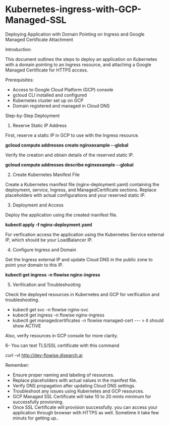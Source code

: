 # Kubernetes-ingress-with-GCP-Managed-SSL

Deploying Application with Domain Pointing on Ingress and Google Managed Certificate Attachment

Introduction:

This document outlines the steps to deploy an application on Kubernetes with a domain pointing to an Ingress resource, and attaching a Google Managed Certificate for HTTPS access.

Prerequisites:

- Access to Google Cloud Platform (GCP) console
- gcloud CLI installed and configured
- Kubernetes cluster set up on GCP
- Domain registered and managed in Cloud DNS

Step-by-Step Deployment

1. Reserve Static IP Address

First, reserve a static IP in GCP to use with the Ingress resource.
  
  **gcloud compute addresses create nginxexample --global**

Verify the creation and obtain details of the reserved static IP.
  
  **gcloud compute addresses describe nginxexample --global**

2. Create Kubernetes Manifest File
   
Create a Kubernetes manifest file (nginx-deployment.yaml) containing the deployment, service, Ingress, and ManagedCertificate sections. Replace placeholders with actual configurations and your reserved static IP.

3. Deployment and Access
   
Deploy the application using the created manifest file.
  
  **kubectl apply -f nginx-deployment.yaml**

For verfication access the application using the Kubernetes Service external IP, which should be your LoadBalancer IP.

4. Configure Ingress and Domain
   
Get the Ingress external IP and update Cloud DNS in the public zone to point your domain to this IP.
  
  **kubectl get ingress -n flowise nginx-ingress**

5. Verification and Troubleshooting

Check the deployed resources in Kubernetes and GCP for verification and troubleshooting.

-  kubectl get svc -n flowise nginx-svc
-  kubectl get ingress -n flowise nginx-ingress
-  kubectl get managedcertificates -n flowise managed-cert  --- > it should show ACTIVE

Also, verify resources in GCP console for more clarity.

6- You can test TLS/SSL certificate with this command 
    
  curl -vI http://dev-flowise.disearch.ai


Remember:
-  Ensure proper naming and labeling of resources.
-  Replace placeholders with actual values in the manifest file.
-  Verify DNS propagation after updating Cloud DNS settings.
-  Troubleshoot any issues using Kubernetes and GCP resources.
-  GCP Managed SSL Certificate will take 10 to 20 mints minimum for successfully provioning.
-  Once SSL Certificate will provision successfully. you can access your application through browser with HTTPS as well. Sometime it take few minuts for getting up..

